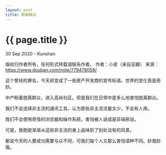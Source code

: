 ```yaml
---
layout: post
title: 脱离群众
---
```


{{ page.title }}
================
<p class="meta">30 Sep 2020 - Kunshan</p>

版权归作者所有，任何形式转载请联系作者。
作者：小皮（来自豆瓣）
来源：https://www.douban.com/note/779478059/

这个曾经的罪名，今天却变成了一些房产开发商的宣传标语。世界的变化真是奇妙。

中产盼着脱离群众，进入高尚社区。但是我们在日常中是多么地害怕脱离群众。

我们不会选择非主流的通讯工具，认为那些非主流流量太少，不会有人用。

我们不会使用奇怪的浏览器和操作系统，害怕被人说成是异端邪说。

可是，我倒是渐渐从这些非主流的身上品味到了别处没有的风景。

都说今天的人要成功需要与众不同，可我们每个人又那么害怕语种不同。妙哉妙哉。

